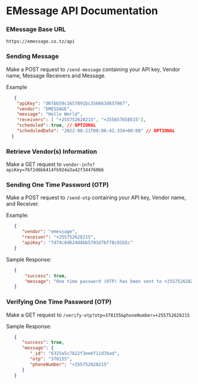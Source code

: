 # EMessage API Documentation

### EMessage Base URL 
`https://emessage.co.tz/api`

### Sending Message

Make a POST request to `/send-message` containing your API key, Vendor name, Message Receivers and Message. 

Example
```JSON 
   {
    "apiKey": "d67bb59c1657891bc356663d657867",
    "vendor": "EMESSAGE", 
    "message": "Hello World",
    "receivers": [ "+255752628215", "+255657658515"],
    "scheduled": true, // OPTIONAL
    "scheduledDate": "2022-08-21T08:06:42.334+00:00" // OPTIONAL
  }
```

### Retrieve Vendor(s) Information 

Make a GET request to `vendor-info?apiKey=76f2d6b6414fb924a3a42f344760b6`

### Sending One Time Password (OTP) 
Make a POST request to `/send-otp` containing your API key, Vendor name, and Receiver.

Example: 
```json
   {
      "vendor": "emessage",
      "receiver": "+255752628215",
      "apiKey": "7d74c6d624d8bb5703d7bff8c81b5c"
   }
```

Sample Response: 
```json
   {
	   "success": true,
	   "message": "One time password (OTP) has been sent to +255752628215"
   }
```

### Verifying  One Time Password (OTP)

Make a GET request to `/verify-otp?otp=378155&phoneNumber=+255752628215`

Sample Response: 
```json
   {
      "success": true,
      "message": {
         "_id": "6325a5c7b22f3ee6f11d7bad",
         "otp": "378155",
         "phoneNumber": "+255752628215"
      }
   }
```
